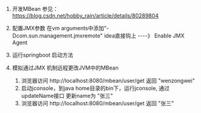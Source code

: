 1. 开发MBean
   参见：https://blog.csdn.net/hobby_rain/article/details/80289804

2. 配置JMX参数
   在vm arguments中添加“-Dcom.sun.management.jmxremote"
   idea直接钩上 ----》 Enable JMX Agent

3. 运行springboot 启动方法

4. 模拟通过JMX 机制远程更改JVM中的MBean
      1) 浏览器访问 http://localhost:8080/mbean/user/get 返回 "wenzongwei"
      2) 启动jconsole，到java home目录的bin下，运行jconsole, 通过updateName接口 更新name为 "张三"
      3) 浏览器访问 http://localhost:8080/mbean/user/get 返回 "张三"